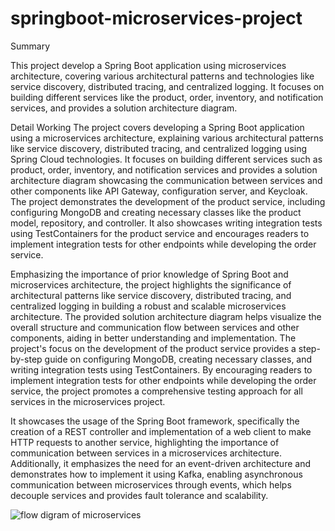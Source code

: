 # springboot-microservices-project


Summary

This project  develop a Spring Boot application using microservices architecture, covering various architectural patterns and technologies like service discovery, distributed tracing, and centralized logging. It focuses on building different services like the product, order, inventory, and notification services, and provides a solution architecture diagram. 


Detail Working
The project covers developing a Spring Boot application using a microservices architecture, explaining various architectural patterns like service discovery, distributed tracing, and centralized logging using Spring Cloud technologies. It focuses on building different services such as product, order, inventory, and notification services and provides a solution architecture diagram showcasing the communication between services and other components like API Gateway, configuration server, and Keycloak. The project demonstrates the development of the product service, including configuring MongoDB and creating necessary classes like the product model, repository, and controller. It also showcases writing integration tests using TestContainers for the product service and encourages readers to implement integration tests for other endpoints while developing the order service.

Emphasizing the importance of prior knowledge of Spring Boot and microservices architecture, the project highlights the significance of architectural patterns like service discovery, distributed tracing, and centralized logging in building a robust and scalable microservices architecture. The provided solution architecture diagram helps visualize the overall structure and communication flow between services and other components, aiding in better understanding and implementation. The project's focus on the development of the product service provides a step-by-step guide on configuring MongoDB, creating necessary classes, and writing integration tests using TestContainers. By encouraging readers to implement integration tests for other endpoints while developing the order service, the project promotes a comprehensive testing approach for all services in the microservices project.

It showcases the usage of the Spring Boot framework, specifically the creation of a REST controller and implementation of a web client to make HTTP requests to another service, highlighting the importance of communication between services in a microservices architecture. Additionally, it emphasizes the need for an event-driven architecture and demonstrates how to implement it using Kafka, enabling asynchronous communication between microservices through events, which helps decouple services and provides fault tolerance and scalability.





![flow digram of microservices](https://github.com/ravi4411/Real-time-springboot-microservices-project/assets/76004337/ed5d13e6-1857-4229-adaa-78cd5fb2c3f8)



